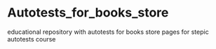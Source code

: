 # Autotests_for_books_store
educational repository with autotests for books store pages for stepic autotests course
